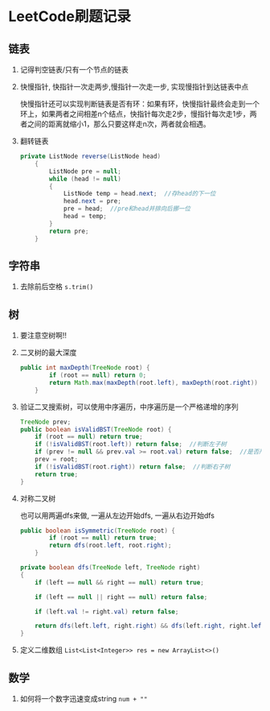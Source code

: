 # LeetCode刷题记录

## 链表

1. 记得判空链表/只有一个节点的链表

2. 快慢指针, 快指针一次走两步,慢指针一次走一步, 实现慢指针到达链表中点

   快慢指针还可以实现判断链表是否有环：如果有环，快慢指针最终会走到一个环上，如果两者之间相差n个结点，快指针每次走2步，慢指针每次走1步，两者之间的距离就缩小1，那么只要这样走n次，两者就会相遇。

3. 翻转链表

   ```java
   private ListNode reverse(ListNode head)
       {
           ListNode pre = null;
           while (head != null)
           {
               ListNode temp = head.next;  //存head的下一位
               head.next = pre;
               pre = head;  //pre和head并排向后挪一位
               head = temp;
           }
           return pre;
       }
   ```

   

## 字符串

1. 去除前后空格 `s.trim()`

## 树

1. 要注意空树啊!!

2. 二叉树的最大深度

   ```java
   public int maxDepth(TreeNode root) {
           if (root == null) return 0;
           return Math.max(maxDepth(root.left), maxDepth(root.right)) + 1;
       }
   ```

3. 验证二叉搜索树，可以使用中序遍历，中序遍历是一个严格递增的序列

   ```java
   TreeNode prev;
   public boolean isValidBST(TreeNode root) {
       if (root == null) return true;
       if (!isValidBST(root.left)) return false;  //判断左子树
       if (prev != null && prev.val >= root.val) return false;  //是否严格递增
       prev = root;
       if (!isValidBST(root.right)) return false;  //判断右子树
       return true;
   }
   ```

4. 对称二叉树

   也可以用两遍dfs来做, 一遍从左边开始dfs, 一遍从右边开始dfs

   ```java
   public boolean isSymmetric(TreeNode root) {
           if (root == null) return true;
           return dfs(root.left, root.right);
       }
   
   private boolean dfs(TreeNode left, TreeNode right)
   {
       if (left == null && right == null) return true;
   
       if (left == null || right == null) return false;
   
       if (left.val != right.val) return false;
   
       return dfs(left.left, right.right) && dfs(left.right, right.left);
   }
   ```

5. 定义二维数组 `List<List<Integer>> res = new ArrayList<>()`

## 数学

1. 如何将一个数字迅速变成string `num + ""`